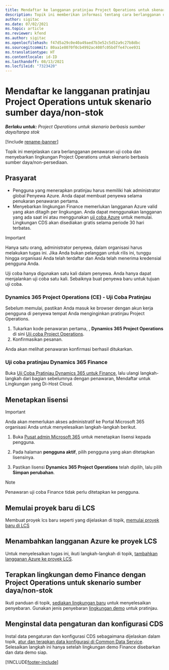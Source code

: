 ```yaml
---
title: Mendaftar ke langganan pratinjau Project Operations untuk skenario sumber daya/non-stok
description: Topik ini memberikan informasi tentang cara berlangganan dan menyebarkan Project Operations untuk skenario berbasis sumber daya/non-stok.
author: sigitac
ms.date: 07/02/2021
ms.topic: article
ms.reviewer: kfend
ms.author: sigitac
ms.openlocfilehash: f47d5a29c0e40a49aed7b3e52c5d52a9c27b8dbc
ms.sourcegitcommit: 80aa1e8070f0cb4992ac408fc05bdffe47cee931
ms.translationtype: HT
ms.contentlocale: id-ID
ms.lasthandoff: 08/13/2021
ms.locfileid: "7323420"
---
```

# <a name="sign-up-for-project-operations-preview-subscriptions-for-resource-non-stocked-scenarios"></a>Mendaftar ke langganan pratinjau Project Operations untuk skenario sumber daya/non-stok

_**Berlaku untuk:** Project Operations untuk skenario berbasis sumber daya/tanpa stok_

[!include [rename-banner](~/includes/cc-data-platform-banner.md)]

Topik ini menjelaskan cara berlangganan penawaran uji coba dan menyebarkan lingkungan Project Operations untuk skenario berbasis sumber daya/non-persediaan.

## <a name="prerequisites"></a>Prasyarat
- Pengguna yang menerapkan pratinjau harus memiliki hak administrator global Penyewa Azure. Anda dapat membuat penyewa selama penukaran penawaran pertama. 
- Menyebarkan lingkungan Finance memerlukan langganan Azure valid yang akan ditagih per lingkungan. Anda dapat menggunakan langganan yang ada saat ini atau menggunakan [uji coba Azure](https://azure.microsoft.com/free/) untuk memulai. Lingkungan CDS akan disediakan gratis selama periode 30 hari terbatas.

> [!IMPORTANT]
> Hanya satu orang, administrator penyewa, dalam organisasi harus melakukan tugas ini. Jika Anda bukan pelanggan untuk rilis ini, tunggu hingga organisasi Anda telah terdaftar dan Anda telah menerima kredensial pengguna Anda.
> 
> Uji coba hanya digunakan satu kali dalam penyewa. Anda hanya dapat menjalankan uji coba satu kali. Sebaiknya buat penyewa baru untuk tujuan uji coba.


### <a name="dynamics-365-project-operations-ce---preview-trial"></a>Dynamics 365 Project Operations (CE) - Uji Coba Pratinjau 

Sebelum memulai, pastikan Anda masuk ke browser dengan akun kerja pengguna di penyewa tempat Anda menginginkan pratinjau Project Operations.

1. Tukarkan kode penawaran pertama, , **Dynamics 365 Project Operations** di sini [Uji coba Project Operations](https://aka.ms/try-po).
2. Konfirmasikan pesanan.

  Anda akan melihat penawaran konfirmasi berhasil ditukarkan.

### <a name="dynamics-365-finance-preview-trial"></a>Uji coba pratinjau Dynamics 365 Finance

Buka [Uji Coba Pratinjau Dynamics 365 untuk Finance](https://aka.ms/trypoche), lalu ulangi langkah-langkah dari bagian sebelumnya dengan penawaran, Mendaftar untuk Lingkungan yang Di-Host Cloud.  

## <a name="assign-licenses"></a>Menetapkan lisensi

> [!IMPORTANT]
> Anda akan memerlukan akses administratif ke Portal Microsoft 365 organisasi Anda untuk menyelesaikan langkah-langkah berikut.

1. Buka [Pusat admin Microsoft 365](https://portal.office.com/) untuk menetapkan lisensi kepada pengguna.

2. Pada halaman **pengguna aktif**, pilih pengguna yang akan ditetapkan lisensinya.

3. Pastikan lisensi **Dynamics 365 Project Operations** telah dipilih, lalu pilih **Simpan perubahan**.

> [!NOTE]
> Penawaran uji coba Finance tidak perlu ditetapkan ke pengguna.

## <a name="start-a-new-project-in-lcs"></a>Memulai proyek baru di LCS

Membuat proyek lcs baru seperti yang dijelaskan di topik, [memulai proyek baru di LCS](create-lcs-project.md)

## <a name="add-an-azure-subscription-to-an-lcs-project"></a>Menambahkan langganan Azure ke proyek LCS

Untuk menyelesaikan tugas ini, ikuti langkah-langkah di topik, [tambahkan langganan Azure ke proyek LCS](resource-add-azure-subscription-lcs-project.md).

## <a name="deploy-finance-demo-environment-with-project-operations-for-resourcenon-stocked-scenarios"></a>Terapkan lingkungan demo Finance dengan Project Operations untuk skenario sumber daya/non-stok

Ikuti panduan di topik, [sediakan lingkungan baru](resource-provision-new-environment.md) untuk menyelesaikan penyebaran. Gunakan jenis penyebaran [lingkungan demo](/dynamics365/fin-ops-core/dev-itpro/deployment/deploy-demo-environment) untuk pratinjau. 

## <a name="install-cds-setup-and-configuration-data"></a>Menginstal data pengaturan dan konfigurasi CDS

Instal data pengaturan dan konfigurasi CDS sebagaimana dijelaskan dalam topik, [atur dan terapkan data konfigurasi di Common Data Service](resource-apply-pro-setup-config-data.md).
Selesaikan langkah ini hanya setelah lingkungan demo Finance disebarkan dan data demo siap.


[!INCLUDE[footer-include](../includes/footer-banner.md)]
